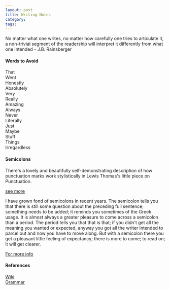 ```yaml
---
layout: post
title: Writing Notes
category: 
tags: 
---
```


No matter what one writes, no matter how carefully one tries to articulate it, a non-trivial segment of the readership will interpret it differently from what one intended - J.B. Rainsberger

#### Words to Avoid ####

That  
Went  
Honestly  
Absolutely  
Very  
Really  
Amazing  
Always  
Never  
Literally  
Just  
Maybe  
Stuff  
Things  
Irregardless  

#### Semicolons

There's a lovely and beautifully self-demonstrating description of how punctuation marks work stylistically in Lewis Thomas's little piece on Punctuation.

[see more](http://www-personal.umich.edu/~jlawler/punctuation.html)  

I have grown fond of semicolons in recent years. The semicolon tells you that there is still some question about the preceding full sentence; something needs to be added; it reminds you sometimes of the Greek usage. It is almost always a greater pleasure to come across a semicolon than a period. The period tells you that that is that; if you didn't get all the meaning you wanted or expected, anyway you got all the writer intended to parcel out and now you have to move along. But with a semicolon there you get a pleasant little feeling of expectancy; there is more to come; to read on; it will get clearer.

[For more info](http://mashable.com/2015/05/03/words-eliminate-vocabulary/)  

#### References ####

[Wiki](http://en.wikipedia.org/wiki/J_curve)  
[Grammar](http://englishplus.com/)  
